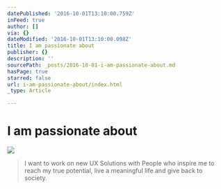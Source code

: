 ```yaml
---
datePublished: '2016-10-01T13:10:00.759Z'
inFeed: true
author: []
via: {}
dateModified: '2016-10-01T13:10:00.098Z'
title: I am passionate about
publisher: {}
description: ''
sourcePath: _posts/2016-10-01-i-am-passionate-about.md
hasPage: true
starred: false
url: i-am-passionate-about/index.html
_type: Article

---
```

# I am passionate about
![](https://the-grid-user-content.s3-us-west-2.amazonaws.com/9cec4c42-4922-4d72-8994-7e29c33629d6.gif)

> I want to work on new UX Solutions with People who inspire me to reach my true potential, live a meaningful life and give back to society.